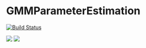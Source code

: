 # GMMParameterEstimation

[![Build Status](https://github.com/HaleyColgateKottler/GMMParameterEstimation.jl/actions/workflows/CI.yml/badge.svg?branch=main)](https://github.com/HaleyColgateKottler/GMMParameterEstimation.jl/actions/workflows/CI.yml?query=branch%3Amain)

[![](https://img.shields.io/badge/docs-stable-blue.svg)](https://HaleyColgateKottler.github.io/GMMParameterEstimation.jl/stable)
[![](https://img.shields.io/badge/docs-dev-blue.svg)](https://HaleyColgateKottler.github.io/GMMParameterEstimation.jl/dev)
